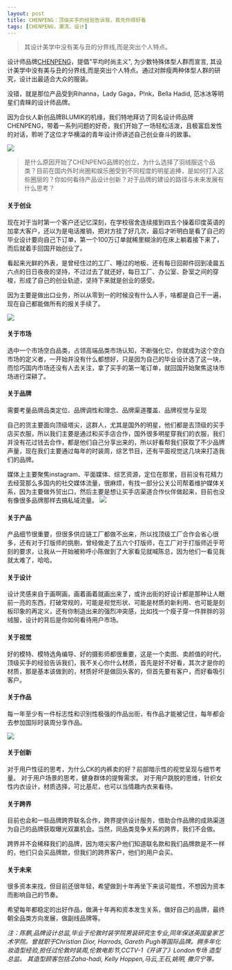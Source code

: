 ```yaml
---
layout: post
title: CHENPENG：顶级买手的经验告诉我，首先你得好看
tags: [CHENPENG，潮流，设计]
---
```


> 其设计美学中没有美与丑的分界线,而是突出个人特点。

设计师品牌[CHENPENG](http://www.chen-peng.cn/)，提倡"平均时尚主义", 为少数特殊体型人群而宣言, 其设计美学中没有美与丑的分界线,而是突出个人特点。通过对胖瘦两种体型人群的研究，设计出最适合大众的服装。

没错，就是那位产品受到Rihanna，Lady Gaga，P!nk，Bella Hadid, 范冰冰等明星们青睐的设计师品牌。

因为合伙人新创品牌BLUMIK的机缘，我们特地拜访了同名设计师品牌CHENPENG，带着一系列问题的好奇，我们开始了一场轻松活泼，且极富启发性的对话，聆听了这位才华横溢的青年设计师讲述自己创业奋斗的故事。

![](https://tva1.sinaimg.cn/large/007S8ZIlgy1geza7hja2dj31400u0gxx.jpg)

> 是什么原因开始了CHENPENG品牌的创立，为什么选择了羽绒服这个品类？目前在国内外时尚圈和娱乐圈受到不同程度的明星追捧，是如何打入这些圈层的？你如何看待产品设计创新？对于品牌的建设的路径与未来发展有什么思考？

#### 关于创业
现在对于当时第一个客户还记忆深刻，在学校宿舍连续接到四五个操着印度英语的加拿大客户，还以为是电话推销，把对方挂了好几次，最后才听明白是看了自己的毕业设计要向自己下订单，第一个100万订单就稀里糊涂的在床上躺着接下来了，而后就着手回国开始创业了。

看起来光鲜的外表，是曾经住过的工厂、睡过的地板、还有每日回邮件回到凌晨五六点的日日夜夜的坚持，不过过去了就还好，每日工厂、办公室、卧室之间的穿梭，形成了自己的创业轨迹，坚持下来就是创业的感受。

因为主要是做出口业务，所以从零到一的时候没有什么人手，啥都是自己干一遍，现在自己都能做所有的报关手续了。

![](https://tva1.sinaimg.cn/large/007S8ZIlgy1geza7nac91j31400u0th3.jpg)

#### 关于市场
选中一个市场空白品类，占领高端品类市场认知，不断强化它，你就成为这个空白市场的定义者，一开始并没有什么都想好，只是因为自己的毕业设计选了这一块，而恰巧国内市场还没有人去关注，拿了买手的第一笔订单，就回国开始聚焦这块市场进行深耕了。

#### 关于品牌
需要考量品牌品类定位、品牌调性和理念、品牌渠道覆盖、品牌视觉与呈现

自己的货主要面向顶级塔尖，这群人，尤其是国外的明星，他们都是去顶级的买手店买衣服，所以我们主要是通过和买手店合作，国外很多明星穿我们的衣服，我们并没有花过钱去合作，都是他们自己分享出来的，所以好看帮我们获取了不少品牌声量，现在我们主要通过每年的时装周，综艺节目，还有平面视觉这几块来打造我们的品牌。

媒体上主要聚焦instagram、平面媒体、综艺资源，定位在那里，目前没有花精力去经营那么多国内的社交媒体流量，很麻烦，有找一部分公关公司帮着维护媒体关系，因为主要做外贸出口，然后主要是想让买手店渠道合作伙伴做起来，目前也没有像很多品牌那样去搞私域流量。
![](https://tva1.sinaimg.cn/large/007S8ZIlgy1geza7lb0a4j30u0140n61.jpg)

#### 关于产品
产品细节很重要，但很多供应链工厂都做不出来，所以找顶级工厂合作会省心很多，还有对于打版师的挑剔，曾经做走了五六个打版师，在工厂对于打版师近乎苛刻的要求，让我从一开始被称呼小陈做到了大家看见就喊陈总，因为他们一看见我就太难了，哈哈。

#### 关于设计
设计灵感来自于画啊画，画着画着就画出来了，或许出街的好设计都是那种让人眼前一亮的东西，打破常规的，可能是视觉形状、可能是材质的新利用、也可能是刻板印象的再定义，还有你制造出来的强烈冲突感，比如找一个瘦子穿一件胖胖的羽绒服，设计的背后是你如何看待用户市场。

#### 关于视觉
好的模特、模特选角编导、好的摄影师都很重要，这是一个卖图、卖颜值的时代，顶级买手的经验告诉我们，我不关心你什么材质，首先是好不好看，其次才是你的材质，那是基本该做到的，材质好坏是做回头客的，但首先要有客户，而好看吸引客户。

#### 关于作品
每一年至少有一件标志性和识别性极强的作品出街，有作品才能被记住，每年都会去参加国际时装周分享作品。

![](https://tva1.sinaimg.cn/large/007S8ZIlgy1geza7phi7kj30u0140wn0.jpg)

#### 关于创新
对于用户性征的思考，为什么CK的内裤卖的好？前部暗示性的视觉呈现与细节考量。
对于用户场景的思考，健身群体的提臀需求。
对于用户跳脱的思维，针织女性内衣设计，材质选择，可比基尼，也可以当情趣内衣来看待。

#### 关于跨界
目前也会和一些品牌跨界联名合作，跨界提供设计服务，借助合作品牌的成熟渠道为自己的品牌获取曝光双赢机会。当然，同品类竞争关系的跨界，我们不会做。

跨界并不会稀释我们的品牌，因为塔尖客户他们知道联名款和我们品牌款是不一样的，他们只会买品牌款，但我们的跨界客户，他们的用户会买。

#### 关于未来
很多资本来找，但目前还很年轻，希望做到十年再坐下来谈可能性，不想因为资本而影响自己的节奏。

希望每年都稳定的出好作品，做满十年再和资本发生关系，做好自己的品牌，最终朝全品类方向发展，做副线品牌等。




*注：​陈鹏,品牌设计总监,毕业于伦敦时装学院男装研究生专业,同年保送英国皇家艺术学院。曾就职于Christian Dior, Harrods, Gareth Pugh等国际品牌。拥多年化妆造型经验,担任过伦敦时装周,伦敦电影节,CCTV-1《开讲了》London专场 造型总监。 其造型顾客包括:Zaha-hadi, Kelly Hoppen,马云,王石,姚明, 撒贝宁等。*


